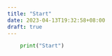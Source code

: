 ```yaml
---
title: "Start"
date: 2023-04-13T19:32:58+08:00
draft: true
---
```

```python
    print("Start")
```

